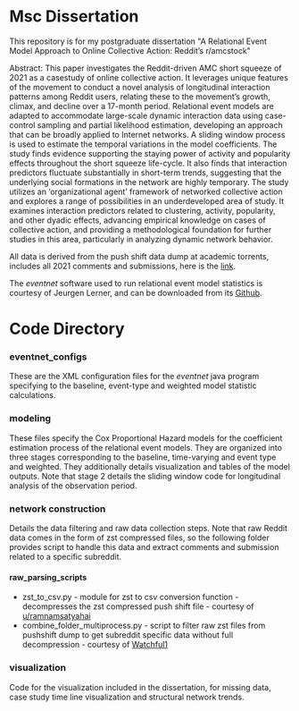 # Msc Dissertation

This repository is for my postgraduate dissertation "A Relational Event Model Approach to Online Collective Action: Reddit’s r/amcstock"

Abstract:
This paper investigates the Reddit-driven AMC short squeeze of 2021 as a casestudy of online collective action. It leverages unique features of the movement to conduct a novel analysis of longitudinal interaction patterns among Reddit users, relating these to the movement’s growth, climax, and decline over a 17-month period. Relational event models are adapted to accommodate large-scale dynamic interaction data using case-control sampling and partial likelihood estimation, developing an approach that can be broadly applied to Internet networks. A sliding window process is used to estimate the temporal variations in the model coefficients. The study finds evidence supporting the staying power of activity and popularity effects throughout the short squeeze life-cycle. It also finds that interaction predictors fluctuate substantially in short-term trends, suggesting that the underlying social formations in the network are highly temporary. The study utilizes an ‘organizational agent’ framework of networked collective action and explores a range of possibilities in an underdeveloped area of study. It examines interaction predictors related to clustering, activity, popularity, and other dyadic effects, advancing empirical knowledge on cases of collective action, and providing a methodological foundation for further studies in this area, particularly in analyzing dynamic network behavior.

All data is derived from the push shift data dump at academic torrents, includes all 2021 comments and submissions, here is the [link](https://academictorrents.com/details/9c263fc85366c1ef8f5bb9da0203f4c8c8db75f4).

The _eventnet_ software used to run relational event model statistics is courtesy of Jeurgen Lerner, and can be downloaded from its [Github]([https://academictorrents.com/details/9c263fc85366c1ef8f5bb9da0203f4c8c8db75f4](https://github.com/juergenlerner/eventnet)). 

# Code Directory

### eventnet_configs
These are the XML configuration files for the _eventnet_ java program specifying to the baseline, event-type and weighted model statistic calculations.

### modeling
These files specify the Cox Proportional Hazard models for the coefficient estimation process of the relational event models. They are organized into three stages corresponding to the baseline, time-varying and event type and weighted. They additionally details visualization and tables of the model outputs. Note that stage 2 details the sliding window code for longitudinal analysis of the observation period. 

### network construction 
Details the data filtering and raw data collection steps. Note that raw Reddit data comes in the form of zst compressed files, so the following folder provides script to handle this data and extract comments and submission related to a specific subreddit. 

#### raw_parsing_scripts
- zst_to_csv.py - module for zst to csv conversion function - decompresses the zst compressed push shift file - courtesy of [u/ramnamsatyahai](https://www.reddit.com/r/pushshift/comments/1cptl87/trouble_with_zst_to_csv/) 
- combine_folder_multiprocess.py - script to filter raw zst files from pushshift dump to get subreddit specific data without full decompression - courtesy of [Watchful1](https://github.com/Watchful1/PushshiftDumps)

### visualization 
Code for the visualization included in the dissertation, for missing data, case study time line visualization and structural network trends.

